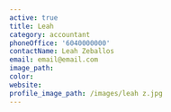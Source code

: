 ```yaml
---
active: true
title: Leah
category: accountant
phoneOffice: '6040000000'
contactName: Leah Zeballos
email: email@email.com
image_path:
color:
website:
profile_image_path: /images/leah z.jpg
---
```



